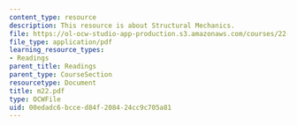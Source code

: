 ```yaml
---
content_type: resource
description: This resource is about Structural Mechanics.
file: https://ol-ocw-studio-app-production.s3.amazonaws.com/courses/22-314j-structural-mechanics-in-nuclear-power-technology-fall-2006/00edadc6bcced84f208424cc9c705a81_m22.pdf
file_type: application/pdf
learning_resource_types:
- Readings
parent_title: Readings
parent_type: CourseSection
resourcetype: Document
title: m22.pdf
type: OCWFile
uid: 00edadc6-bcce-d84f-2084-24cc9c705a81
---
```

